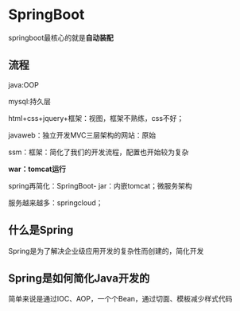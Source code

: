 # SpringBoot

springboot最核心的就是**自动装配**

## 流程

java:OOP

mysql:持久层

html+css+jquery+框架：视图，框架不熟练，css不好；

javaweb：独立开发MVC三层架构的网站：原始

ssm：框架：简化了我们的开发流程，配置也开始较为复杂

**war：tomcat运行**

spring再简化：SpringBoot- jar：内嵌tomcat；微服务架构

服务越来越多：springcloud；

## 什么是Spring

Spring是为了解决企业级应用开发的复杂性而创建的，简化开发

## Spring是如何简化Java开发的

简单来说是通过IOC、AOP，一个个Bean，通过切面、模板减少样式代码

